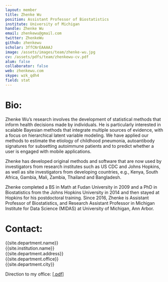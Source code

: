 ```yaml
---
layout: member
title: Zhenke Wu
position: Assistant Professor of Biostatistics
institute: University of Michigan
handle: Zhenke Wu
email: zhenkewu@gmail.com
twitter: ZhenkeWu
github: zhenkewu
scholar: 3ffCNrEAAAAJ
image: /assets/images/team/zhenke-wu.jpg
cv: /assets/pdfs/team/zhenkewu-cv.pdf
alum: false
collaborator: false
web: zhenkewu.com
skype: wzk_qdh4
field: stat
---
```


Bio:
======

Zhenke Wu’s research involves the development of statistical methods that inform health decisions made by individuals. He is particularly interested in scalable Bayesian methods that integrate multiple sources of evidence, with a focus on hierarchical latent variable modeling. We have applied our methods to estimate the etiology of childhood pneumonia, autoantibody signatures for subsetting autoimmune patients and to predict whether a user is engaged with mobile applications. 

Zhenke has developed original methods and software that are now used by investigators from research institutes such as US CDC and Johns Hopkins, as well as site investigators from developing countries, e.g., Kenya, South Africa, Gambia, Mali, Zambia, Thailand and Bangladesh.

Zhenke completed a BS in Math at Fudan University in 2009 and a PhD in Biostatistics from the Johns Hopkins University in 2014 and then stayed at Hopkins for his postdoctoral training. Since 2016, Zhenke is Assistant Professor of Biostatistics, and Research Assistant Professor in Michigan Institute for Data Science (MIDAS) at University of Michigan, Ann Arbor.


Contact:
======

{{site.department.name}}<br>
{{site.institution.name}}<br>
{{site.department.address}}<br>
{{site.department.office}}<br>
{{site.department.city}}

Direction to my office: [[.pdf]](/assets/pdfs/team/zhenkewu-office.pdf)

